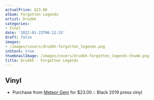 ```yaml
---
actualPrice: $23.00
album: Forgotten Legends
artist: Drudkh
categories:
- Vinyl
date: '2022-01-23T06:12:33'
draft: false
images:
- /images/covers/drudkh-forgotten_legends.png
inStock: true
thumbnailImage: /images/covers/drudkh-forgotten_legends-thumb.png
title: Drudkh - Forgotten Legends
---
```


## Vinyl
* Purchase from [Meteor Gem](https://meteor-gem.com/products/drudkh-forgotten-legends-lp) for $23.00 :: Black 2019 press vinyl
